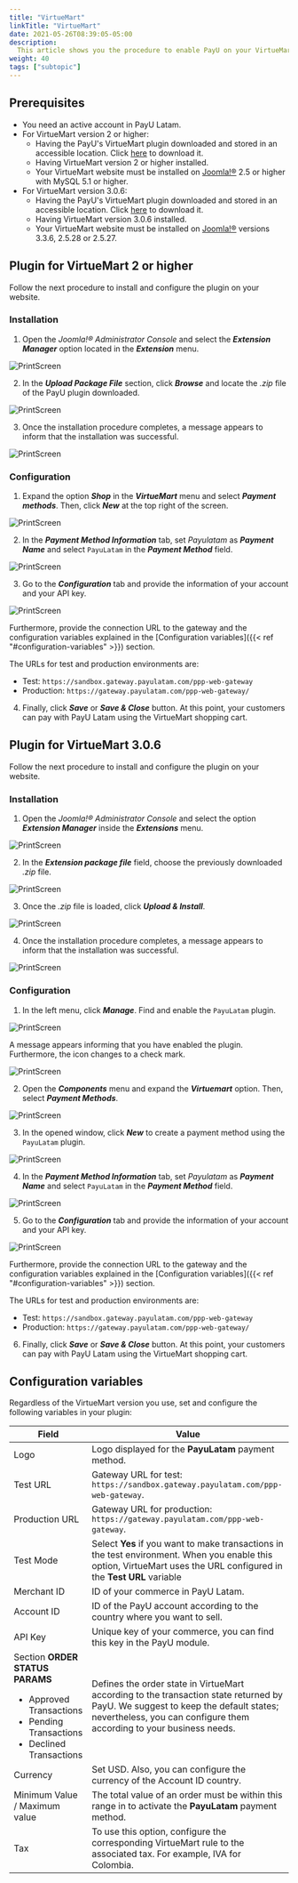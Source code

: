 ```yaml
---
title: "VirtueMart"
linkTitle: "VirtueMart"
date: 2021-05-26T08:39:05-05:00
description:
  This article shows you the procedure to enable PayU on your VirtueMart website.
weight: 40
tags: ["subtopic"]
---
```


## Prerequisites
* You need an active account in PayU Latam.
* For VirtueMart version 2 or higher:
  * Having the PayU's VirtueMart plugin downloaded and stored in an accessible location. Click [here](http://developers.payulatam.com/plugins/plugin-joomla-virtuemart2.6.7.zip) to download it.
  * Having VirtueMart version 2 or higher installed.
  * Your VirtueMart website must be installed on [Joomla!®](https://joomla.org/) 2.5 or higher with MySQL 5.1 or higher.
* For VirtueMart version 3.0.6:
  * Having the PayU's VirtueMart plugin downloaded and stored in an accessible location. Click [here](http://developers.payulatam.com/plugins/plugin-joomla-virtuemart3.0.6.zip) to download it. 
  * Having VirtueMart version 3.0.6 installed.
  * Your VirtueMart website must be installed on [Joomla!®](https://joomla.org/) versions 3.3.6, 2.5.28 or 2.5.27.

## Plugin for VirtueMart 2 or higher
Follow the next procedure to install and configure the plugin on your website.

### Installation

1. Open the _Joomla!® Administrator Console_ and select the _**Extension Manager**_ option located in the _**Extension**_ menu.

![PrintScreen](/assets/VirtueMart/VirtueMart_01.jpg)

2. In the _**Upload Package File**_ section, click _**Browse**_ and locate the _.zip_ file of the PayU plugin downloaded.

![PrintScreen](/assets/VirtueMart/VirtueMart_02.jpg)

3. Once the installation procedure completes, a message appears to inform that the installation was successful.

![PrintScreen](/assets/VirtueMart/VirtueMart_03.jpg)

### Configuration
1. Expand the option _**Shop**_ in the _**VirtueMart**_ menu and select _**Payment methods**_. Then, click _**New**_ at the top right of the screen.

![PrintScreen](/assets/VirtueMart/VirtueMart_04.jpg)

2. In the _**Payment Method Information**_ tab, set _Payulatam_ as _**Payment Name**_ and select ```PayuLatam``` in the _**Payment Method**_ field.

![PrintScreen](/assets/VirtueMart/VirtueMart_05.jpg)

3. Go to the _**Configuration**_ tab and provide the information of your account and your API key. 

![PrintScreen](/assets/VirtueMart/VirtueMart_06.jpg)

Furthermore, provide the connection URL to the gateway and the configuration variables explained in the [Configuration variables]({{< ref "#configuration-variables" >}}) section.

The URLs for test and production environments are:
* Test: ```https://sandbox.gateway.payulatam.com/ppp-web-gateway```
* Production: ```https://gateway.payulatam.com/ppp-web-gateway/```

4. Finally, click _**Save**_ or _**Save & Close**_ button. At this point, your customers can pay with PayU Latam using the VirtueMart shopping cart. 

## Plugin for VirtueMart 3.0.6
Follow the next procedure to install and configure the plugin on your website.

### Installation

1. Open the _Joomla!® Administrator Console_ and select the option _**Extension Manager**_ inside the _**Extensions**_ menu.

![PrintScreen](/assets/VirtueMart/VirtueMart3_02.jpg)

2. In the _**Extension package file**_ field, choose the previously downloaded _.zip_ file. 

![PrintScreen](/assets/VirtueMart/VirtueMart3_03.jpg)

3. Once the _.zip_ file is loaded, click _**Upload & Install**_.

![PrintScreen](/assets/VirtueMart/VirtueMart3_05.jpg)

4. Once the installation procedure completes, a message appears to inform that the installation was successful.

![PrintScreen](/assets/VirtueMart/VirtueMart3_06.jpg)

### Configuration
1. In the left menu, click _**Manage**_. Find and enable the ```PayuLatam``` plugin.

![PrintScreen](/assets/VirtueMart/VirtueMart3_07.jpg)

A message appears informing that you have enabled the plugin. Furthermore, the icon changes to a check mark.

![PrintScreen](/assets/VirtueMart/VirtueMart3_08.jpg)

2. Open the _**Components**_ menu and expand the _**Virtuemart**_ option. Then, select _**Payment Methods**_.

![PrintScreen](/assets/VirtueMart/VirtueMart3_09.jpg)

3. In the opened window, click _**New**_ to create a payment method using the ```PayuLatam``` plugin.

![PrintScreen](/assets/VirtueMart/VirtueMart3_10.jpg)

4. In the _**Payment Method Information**_ tab, set _Payulatam_ as _**Payment Name**_ and select ```PayuLatam``` in the _**Payment Method**_ field.

![PrintScreen](/assets/VirtueMart/VirtueMart3_11.jpg)

5. Go to the _**Configuration**_ tab and provide the information of your account and your API key. 

![PrintScreen](/assets/VirtueMart/VirtueMart3_13.jpg)

Furthermore, provide the connection URL to the gateway and the configuration variables explained in the [Configuration variables]({{< ref "#configuration-variables" >}}) section.

The URLs for test and production environments are:
* Test: ```https://sandbox.gateway.payulatam.com/ppp-web-gateway```
* Production: ```https://gateway.payulatam.com/ppp-web-gateway/```

6. Finally, click _**Save**_ or _**Save & Close**_ button. At this point, your customers can pay with PayU Latam using the VirtueMart shopping cart. 

## Configuration variables
Regardless of the VirtueMart version you use, set and configure the following variables in your plugin:

| Field                                | Value                                                                                 |
|--------------------------------------|---------------------------------------------------------------------------------------|
| Logo                                 | Logo displayed for the **PayuLatam** payment method.                                  |
| Test URL                             | Gateway URL for test: ```https://sandbox.gateway.payulatam.com/ppp-web-gateway```.    |
| Production URL                       | Gateway URL for production: ```https://gateway.payulatam.com/ppp-web-gateway```.      |
| Test Mode                            | Select **Yes** if you want to make transactions in the test environment. When you enable this option, VirtueMart uses the URL configured in the **Test URL** variable                                            |
| Merchant ID                          | ID of your commerce in PayU Latam.                                                    |
| Account ID                           | ID of the PayU account according to the country where you want to sell.               |
| API Key                              | Unique key of your commerce, you can find this key in the PayU module.                |
| Section **ORDER STATUS PARAMS**<br><ul style="margin-bottom: initial;"><li>Approved Transactions</li><li>Pending Transactions</li><li>Declined Transactions</li></ul> | Defines the order state in VirtueMart according to the transaction state returned by PayU. We suggest to keep the default states; nevertheless, you can configure them according to your business needs.            |
| Currency                             | Set USD. Also, you can configure the currency of the Account ID country.              |
| Minimum Value / Maximum value        | The total value of an order must be within this range in to activate the **PayuLatam** payment method.                                                                                                  |
| Tax                                  | To use this option, configure the corresponding VirtueMart rule to the associated tax. For example, IVA for Colombia.                                                                                                 |